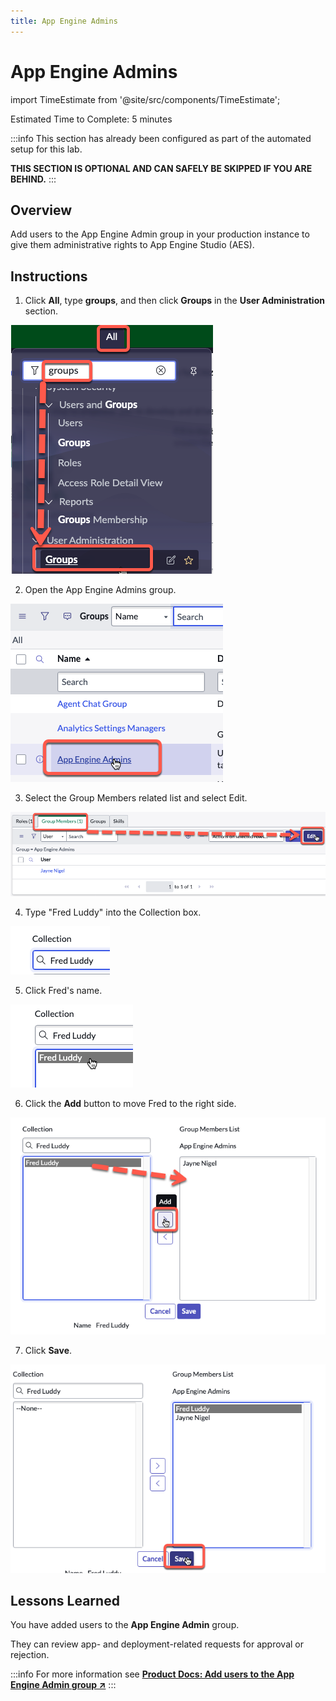 ```yaml
---
title: App Engine Admins
---
```


# App Engine Admins

import TimeEstimate from '@site/src/components/TimeEstimate';

<TimeEstimate>Estimated Time to Complete: 5 minutes</TimeEstimate>

:::info
This section has already been configured as part of the automated setup for this lab. 

**THIS SECTION IS OPTIONAL AND CAN SAFELY BE SKIPPED IF YOU ARE BEHIND.**
:::

## Overview

Add users to the App Engine Admin group in your production instance to give them administrative rights to App Engine Studio (AES). 

## Instructions

1. Click **All**, type **groups**, and then click **Groups** in the **User Administration** section.

![relative](../../assets/images/2023-07-31-16-50-47.png)

2. Open the App Engine Admins group.

![relative](../../assets/images/2023-07-31-16-52-16.png)

3. Select the Group Members related list and select Edit.

![relative](../../assets/images/2023-07-31-16-53-32.png)

4. Type "Fred Luddy" into the Collection box.

![relative](../../assets/images/2023-07-31-16-54-17.png)

5. Click Fred's name.

![relative](../../assets/images/2023-07-31-16-54-39.png)

6. Click the **Add** button to move Fred to the right side. 

![relative](../../assets/images/2023-07-31-16-55-14.png)

7. Click **Save**.

![relative](../../assets/images/2023-07-31-16-56-00.png)


## Lessons Learned

You have added users to the **App Engine Admin** group. 

They can review app- and deployment-related requests for approval or rejection.

:::info
For more information see **<a href="https://docs.servicenow.com/csh?topicname=add-users-to-admin-grp.html&version=latest" target="_blank">Product Docs: Add users to the App Engine Admin group ↗</a>**
:::

